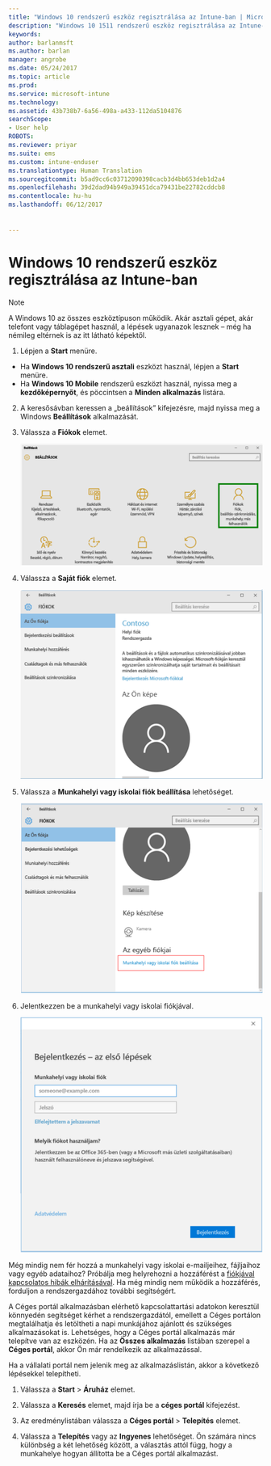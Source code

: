 ```yaml
---
title: "Windows 10 rendszerű eszköz regisztrálása az Intune-ban | Microsoft Docs"
description: "Windows 10 1511 rendszerű eszköz regisztrálása az Intune-ban"
keywords: 
author: barlanmsft
ms.author: barlan
manager: angrobe
ms.date: 05/24/2017
ms.topic: article
ms.prod: 
ms.service: microsoft-intune
ms.technology: 
ms.assetid: 43b738b7-6a56-498a-a433-112da5104876
searchScope:
- User help
ROBOTS: 
ms.reviewer: priyar
ms.suite: ems
ms.custom: intune-enduser
ms.translationtype: Human Translation
ms.sourcegitcommit: b5ad9cc6c03712090398cacb3d4bb653deb1d2a4
ms.openlocfilehash: 39d2dad94b949a39451dca79431be22782cddcb8
ms.contentlocale: hu-hu
ms.lasthandoff: 06/12/2017


---
```


# <a name="enroll-your-windows-10-device-in-intune"></a>Windows 10 rendszerű eszköz regisztrálása az Intune-ban

  > [!NOTE]
  > A Windows 10 az összes eszköztípuson működik. Akár asztali gépet, akár telefont vagy táblagépet használ, a lépések ugyanazok lesznek – még ha némileg eltérnek is az itt látható képektől.

1.  Lépjen a **Start** menüre.

  - Ha **Windows 10 rendszerű asztali** eszközt használ, lépjen a **Start** menüre.
  - Ha **Windows 10 Mobile** rendszerű eszközt használ, nyissa meg a **kezdőképernyőt**, és pöccintsen a **Minden alkalmazás** listára.

2. A keresősávban keressen a „beállítások” kifejezésre, majd nyissa meg a Windows **Beállítások** alkalmazását.

3. Válassza a **Fiókok** elemet.

    ![Lépjen be a Beállítások és fiókok munkaterületre](./media/W10-enroll-1-settings-accounts.png)

4. Válassza a **Saját fiók** elemet.

    ![Válassza a Saját fiók elemet](./media/W10-enroll-2-accounts-your-account.png)

5. Válassza a **Munkahelyi vagy iskolai fiók beállítása** lehetőséget.

    ![Válassza a Munkahelyi vagy iskolai fiók beállítása lehetőséget](./media/w10-enroll-3-add-work-school-acct.png)

6. Jelentkezzen be a munkahelyi vagy iskolai fiókjával.

    ![Jelentkezzen be](./media/W10-enroll-4-sign-in.png)

Még mindig nem fér hozzá a munkahelyi vagy iskolai e-mailjeihez, fájljaihoz vagy egyéb adataihoz? Próbálja meg helyrehozni a hozzáférést a [fiókjával kapcsolatos hibák elhárításával](troubleshoot-your-windows-10-device-windows.md#troubleshooting-steps-to-follow-if-you-see-your-account). Ha még mindig nem működik a hozzáférés, forduljon a rendszergazdához további segítségért.

A Céges portál alkalmazásban elérhető kapcsolattartási adatokon keresztül könnyedén segítséget kérhet a rendszergazdától, emellett a Céges portálon megtalálhatja és letöltheti a napi munkájához ajánlott és szükséges alkalmazásokat is. Lehetséges, hogy a Céges portál alkalmazás már telepítve van az eszközén. Ha az __Összes alkalmazás__ listában szerepel a __Céges portál__, akkor Ön már rendelkezik az alkalmazással.

Ha a vállalati portál nem jelenik meg az alkalmazáslistán, akkor a következő lépésekkel telepítheti.

1. Válassza a **Start** > **Áruház** elemet.

2. Válassza a **Keresés** elemet, majd írja be a **céges portál** kifejezést.

3. Az eredménylistában válassza a **Céges portál** > **Telepítés** elemet.

4. Válassza a **Telepítés** vagy az **Ingyenes** lehetőséget. Ön számára nincs különbség a két lehetőség között, a választás attól függ, hogy a munkahelye hogyan állította be a Céges portál alkalmazást.

